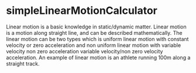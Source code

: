 # simpleLinearMotionCalculator
Linear  motion is  a basic  knowledge in static/dynamic matter.  Linear motion is a motion along straight line, and can be 
described   mathematically.  The  linear motion can be two types which is uniform linear motion with  constant velocity or
zero acceleration and non uniform linear motion  with variable  velocity non zero acceleration  variable velocity/non zero 
velocity   acceleration. An  example  of linear motion is an athlete running 100m along a straight track.




